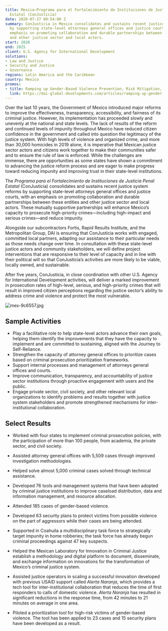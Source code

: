 ```yaml
---
title: Mexico—Programa para el Fortalecimiento de Instituciones de Justicia Penal
  Estatal (ConJusticia)
date: 2020-07-27 09:54:00 Z
summary: ConJusticia in Mexico consolidates and sustains recent justice system reforms
  by supporting state-level attorneys general offices and justice courts, with an
  emphasis on promoting collaboration and durable partnerships between these entities
  and other justice sector and local actors.
start: 2020
end: 2025
client: U.S. Agency for International Development
solutions:
- Law and Justice
- Security and Justice
- Governance
regions: Latin America and the Caribbean
country: Mexico
promos:
- title: Ramping up Gender-Based Violence Prevention, Risk Mitigation, and Response
  link: https://dai-global-developments.com/articles/ramping-up-gender-based-violence-prevention-risk-mitigation-and-response
---
```


Over the last 10 years, the Government of Mexico introduced major reforms to improve the effectiveness, transparency, accessibility, and fairness of its criminal justice. However, its implementation has proceeded slowly and unevenly at the national and state levels. The lack of results of the reform and continued levels of impunity throughout Mexico have reduced citizen confidence in the government and called into question the legitimacy of the justice system. With high levels of violence and organized crime, and more than 30,000 homicides in 2019 alone, it is imperative that Mexican justice sector actors and citizens work together to make their communities safer and to ensure the rule of law is enforced. While the challenges are immense, there are opportunities as some states have shown a commitment to advancing the justice reform process and are eager to make progress toward reducing impunity and improving trust in their state-level institutions.

The *Programa para el Fortalecimiento de Instituciones de Justicia Penal Estatal* (ConJusticia) consolidates and sustains recent justice system reforms by supporting state-level attorneys general offices and justice courts, with an emphasis on promoting collaboration and durable partnerships between these entities and other justice sector and local actors. These mutually supportive partnerships will enhance Mexico’s capacity to prosecute high-priority crimes—including high-impact and serious crimes—and reduce impunity.

Alongside our subcontractors Fortis, Rapid Results Institute, and the Metropolitan Group, DAI is ensuring that ConJusticia works with engaged, committed local partners, adapting our assistance to their particular needs as those needs change over time. In consultation with these state-level justice actors and community stakeholders, we will define project interventions that are responsive to their level of capacity and in line with their political will so that ConJusticia’s activities are more likely to be viable, locally owned, and sustainable.

After five years, ConJusticia, in close coordination with other U.S. Agency for International Development activities, will deliver a marked improvement in prosecution rates of high-level, serious, and high-priority crimes that will result in improved citizen perceptions regarding the justice sector’s ability to address crime and violence and protect the most vulnerable.

![mex-9c6557.jpg](/uploads/mex-9c6557.jpg)

## Sample Activities

* Play a facilitative role to help state-level actors advance their own goals, helping them identify the improvements that they have the capacity to implement and are committed to sustaining, aligned with the Journey to Self-Reliance.
* Strengthen the capacity of attorney general offices to prioritize cases based on criminal prosecution prioritization frameworks.
* Support internal processes and management of attorneys general offices and courts.
* Improve communication, transparency, and accountability of justice sector institutions through proactive engagement with users and the public.
* Engage private sector, civil society, and other relevant local organizations to identify problems and results together with justice system stakeholders and promote strengthened mechanisms for inter-institutional collaboration.

## Select Results

* Worked with four states to implement criminal prosecution policies, with the participation of more than 100 people, from academia, the private sector, and civil society. 
* Assisted attorney general offices with 5,509 cases through improved investigation methodologies.
* Helped solve almost 5,000 criminal cases solved through technical assistance. 
* Developed 76 tools and management systems that have been adopted by criminal justice institutions to improve caseload distribution, data and information management, and resource allocation.
* Attended 185 cases of gender-based violence.
* Developed 63 security plans to protect victims from possible violence on the part of aggressors while their cases are being attended.

* Supported in Coahuila a multidisciplinary task force to strategically target impunity in home robberies; the task force has already begun criminal proceedings against 47 key suspects.
* Helped the Mexican Laboratory for Innovation in Criminal Justice establish a methodology and digital platform to document, disseminate, and exchange information on innovations for the transformation of Mexico’s criminal justice system.
* Assisted justice operators in scaling a successful innovation developed with previous USAID support called *Alerta Naranja*, which provides a tech tool for inter-institutional collaboration that reduces the time of first responders to calls of domestic violence. 
*Alerta Naranja* has resulted in significant reductions in the response time, from 42 minutes to 21 minutes on average in one area. 
* Piloted a prioritization tool for high-risk victims of gender-based violence. The tool has been applied to 23 cases and 15 security plans have been developed as a result.